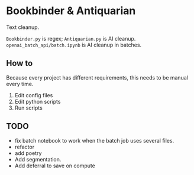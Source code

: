 # Bookbinder & Antiquarian

Text cleanup.

`Bookbinder.py` is regex; `Antiquarian.py` is AI cleanup. `openai_batch_api/batch.ipynb` is AI cleanup in batches.

## How to

Because every project has different requirements, this needs to be manual every time.

1. Edit config files
1. Edit python scripts
1. Run scripts

## TODO

-   fix batch notebook to work when the batch job uses several files.
-   refactor
-   add poetry
-   Add segmentation.
-   Add deferral to save on compute
